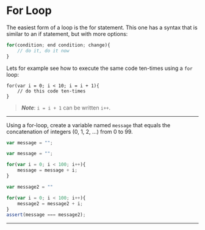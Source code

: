 # For Loop

The easiest form of a loop is the for statement. This one has a syntax that is similar to an if statement, but with more options:

```javascript
for(condition; end condition; change){
    // do it, do it now
}
```

Lets for example see how to execute the same code ten-times using a `for` loop:

```
for(var i = 0; i < 10; i = i + 1){
    // do this code ten-times
}
```

>***Note***: `i = i + 1` can be written `i++`.


---

Using a for-loop, create a variable named `message` that equals the concatenation of integers (0, 1, 2, ...) from 0 to 99.

```js
var message = "";
```

```js
var message = "";

for(var i = 0; i < 100; i++){
    message = message + i;
}
```

```js
var message2 = ""

for(var i = 0; i < 100; i++){
    message2 = message2 + i;
}
assert(message === message2);
```

---
